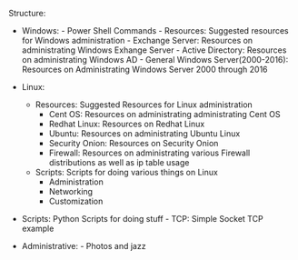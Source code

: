 Structure:

  - Windows:
        - Power Shell Commands
        - Resources: Suggested resources for Windows administration
            - Exchange Server: Resources on administrating Windows Exhange Server
            - Active Directory: Resources on administrating Windows AD
            - General Windows Server(2000-2016): Resources on Administrating Windows Server 2000 through 2016

  - Linux:
      - Resources: Suggested Resources for Linux administration
          - Cent OS: Resources on administrating administrating Cent OS 
          - Redhat Linux: Resources on Redhat Linux
          - Ubuntu: Resources on administrating Ubuntu Linux
          - Security Onion: Resources on Security Onion
          - Firewall: Resources on administrating various Firewall distributions as well as ip table usage
       - Scripts: Scripts for doing various things on Linux
          - Administration
          - Networking
          - Customization

  - Scripts: Python Scripts for doing stuff
  		- TCP: Simple Socket TCP example

  - Administrative:
        - Photos and jazz
